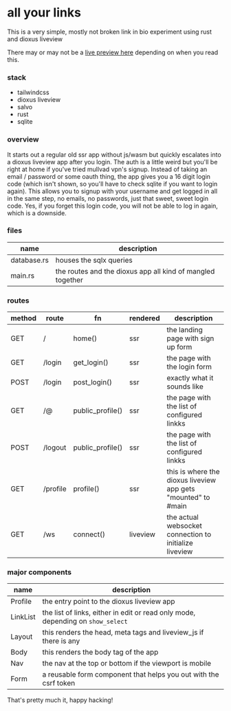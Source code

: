 # all your links

This is a very simple, mostly not broken link in bio experiment using rust and dioxus liveview

There may or may not be a [live preview here](https://dawn-wave-7794.fly.dev/) depending on when you read this.

### stack

- tailwindcss
- dioxus liveview
- salvo
- rust
- sqlite

### overview

It starts out a regular old ssr app without js/wasm but quickly escalates into a dioxus liveview app after you login.
The auth is a little weird but you'll be right at home if you've tried mullvad vpn's signup.
Instead of taking an email / password or some oauth thing, the app gives you a 16 digit login code (which isn't shown, so you'll have to check sqlite if you want to login again).
This allows you to signup with your username and get logged in all in the same step, no emails, no passwords, just that sweet, sweet login code.
Yes, if you forget this login code, you will not be able to log in again, which is a downside.

### files

| name | description |
| --- | --- |
| database.rs | houses the sqlx queries |
| main.rs | the routes and the dioxus app all kind of mangled together |

### routes

| method | route        | fn               | rendered | description                                                   |
| --- | --- | --- | --- | --- |
| GET    | /            | home()           | ssr      | the landing page with sign up form                            |
| GET    | /login       | get_login()      | ssr      | the page with the login form                                  |
| POST   | /login       | post_login()     | ssr      | exactly what it sounds like                                   |
| GET    | /@<username> | public_profile() | ssr      | the page with the list of configured linkks                   |
| POST   | /logout      | public_profile() | ssr      | the page with the list of configured linkks                   |
| GET    | /profile     | profile()        | ssr      | this is where the dioxus liveview app gets "mounted" to #main |
| GET    | /ws          | connect()        | liveview | the actual websocket connection to initialize liveview        |

### major components

| name | description |
| --- | --- |
| Profile | the entry point to the dioxus liveview app |
| LinkList | the list of links, either in edit or read only mode, depending on `show_select` |
| Layout | this renders the head, meta tags and liveview_js if there is any |
| Body | this renders the body tag of the app |
| Nav | the nav at the top or bottom if the viewport is mobile |
| Form | a reusable form component that helps you out with the csrf token |

That's pretty much it, happy hacking!
